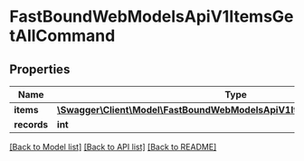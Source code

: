 # FastBoundWebModelsApiV1ItemsGetAllCommand

## Properties
Name | Type | Description | Notes
------------ | ------------- | ------------- | -------------
**items** | [**\Swagger\Client\Model\FastBoundWebModelsApiV1ItemsGetAllCommandItem[]**](FastBoundWebModelsApiV1ItemsGetAllCommandItem.md) |  | [optional] 
**records** | **int** |  | [optional] 

[[Back to Model list]](../../README.md#documentation-for-models) [[Back to API list]](../../README.md#documentation-for-api-endpoints) [[Back to README]](../../README.md)

